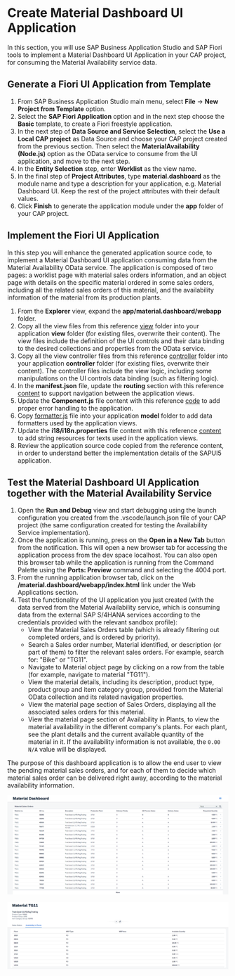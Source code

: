 # Create Material Dashboard UI Application
In this section, you will use SAP Business Application Studio and SAP Fiori tools to implement a Material Dashboard UI Application in your CAP project, for consuming the Material Availability service data.

## Generate a Fiori UI Application from Template
1. From SAP Business Application Studio main menu, select **File** -> **New Project from Template** option.
2. Select the **SAP Fiori Application** option and in the next step choose the **Basic** template, to create a Fiori freestyle application.
3. In the next step of **Data Source and Service Selection**, select the **Use a Local CAP project** as Data Source and choose your CAP project created from the previous section. Then select the **MaterialAvailability (Node.js)** option as the OData service to consume from the UI application, and move to the next step.
4. In the **Entity Selection** step, enter **Worklist** as the view name.
5. In the final step of **Project Attributes**, type **material.dashboard** as the module name and type a description for your application, e.g. Material Dashboard UI. Keep the rest of the project attributes with their default values.
6. Click **Finish** to generate the application module under the **app** folder of your CAP project.

## Implement the Fiori UI Application
In this step you will enhance the generated application source code, to implement a Material Dashboard UI application consuming data from the Material Availability OData service.
The application is composed of two pages: a worklist page with material sales orders information, and an object page with details on the specific material ordered in some sales orders, including all the related sales orders of this material, and the availability information of the material from its production plants.

1. From the **Explorer** view, expand the **app/material.dashboard/webapp** folder.
2. Copy all the view files from this reference [view](../../../app/material.dashboard/webapp/view/) folder into your application **view** folder (for existing files, overwrite their content). The view files include the definition of the UI controls and their data binding to the desired collections and properties from the OData service.
3. Copy all the view controller files from this reference [controller](../../../app/material.dashboard/webapp/controller/) folder into your application **controller** folder (for existing files, overwrite their content). The controller files include the view logic, including some manipulations on the UI controls data binding (such as filtering logic).  
4. In the **manifest.json** file, update the **routing** section with this reference [content](../../../app/material.dashboard/webapp/manifest.json#L90-L142) to support navigation between the application views.
5. Update the **Component.js** file content with this reference [code](../../../app/material.dashboard/webapp/Component.js) to add proper error handling to the application.
6. Copy [formatter.js](../../../app/material.dashboard/webapp/model/formatter.js) file into your application **model** folder to add data formatters used by the application views.
7. Update the **i18/i18n.properties** file content with this reference [content](../../../app/material.dashboard/webapp/i18n/i18n.properties) to add string resources for texts used in the application views.
8. Review the application source code copied from the reference content, in order to understand better the implementation details of the SAPUI5 application. 

## Test the Material Dashboard UI Application together with the Material Availability Service
1. Open the **Run and Debug** view and start debugging using the launch configuration you created from the .vscode/launch.json file of your CAP project (the same configuration created for testing the Availability Service implementation).
2. Once the application is running, press on the **Open in a New Tab** button from the notification. This will open a new browser tab for accessing the application process from the dev space localhost. You can also open this browser tab while the application is running from the Command Palette using the **Ports: Preview** command and selecting the 4004 port.
3. From the running application browser tab, click on the **/material.dashboard/webapp/index.html** link under the Web Applications section.
4. Test the functionality of the UI application you just created (with the data served from the Material Availability service, which is consuming data from the external SAP S/4HANA services according to the credentials provided with the relevant sandbox profile):
    - View the Material Sales Orders table (which is already filtering out completed orders, and is ordered by priority).
    - Search a Sales order number, Material identified, or description (or part of them) to filter the relevant sales orders. For example, search for: "Bike" or "TG11".
    - Navigate to Material object page by clicking on a row from the table (for example, navigate to material "TG11").
    - View the material details, including its description, product type, product group and item category group, provided from the Material OData collection and its related navigation properties.
    - View the material page section of Sales Orders, displaying all the associated sales orders for this material.
    - View the material page section of Availability in Plants, to view the material availability in the different company's plants. For each plant, see the plant details and the current available quantity of the material in it. If the availability information is not available, the `0.00 N/A` value will be displayed.

The purpose of this dashboard application is to allow the end user to view the pending material sales orders, and for each of them to decide which material sales order can be delivered right away, according to the material availability information.

![Worklist page](images/app-page-1.png)

![Object page](images/app-page-2.png)
